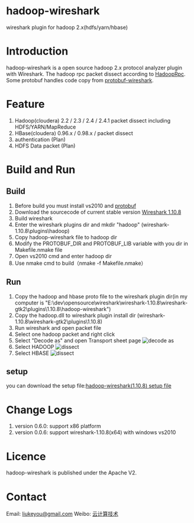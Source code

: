 hadoop-wireshark
================

wireshark plugin for hadoop 2.x(hdfs/yarn/hbase)

# Introduction
hadoop-wireshark is a open source hadoop 2.x protocol analyzer plugin with Wireshark. The hadoop rpc packet dissect according to [HadoopRpc](http://wiki.apache.org/hadoop/HadoopRpc). Some protobuf handles code copy from [protobuf-wireshark](http://code.google.com/p/protobuf-wireshark/).

# Feature
1. Hadoop(cloudera) 2.2 / 2.3 / 2.4 / 2.4.1 packet dissect including HDFS/YARN/MapReduce
1. HBase(cloudera) 0.96.x / 0.98.x / packet dissect
1. authentication (Plan)
1. HDFS Data packet (Plan) 

# Build and Run
## Build
1. Before build you must install vs2010 and [protobuf](https://code.google.com/p/protobuf/)
1. Download the sourcecode of current stable version [Wireshark 1.10.8](http://www.wireshark.org/download/src/wireshark-1.10.8.tar.bz2)
1. Build wireshark
1. Enter the wireshark plugins dir and mkdir "hadoop" (wireshark-1.10.8\plugins\hadoop)
1. Copy hadoop-wireshark file to hadoop dir
1. Modify the PROTOBUF_DIR and PROTOBUF_LIB variable with you dir in Makefile.nmake file
1. Open vs2010 cmd and enter hadoop dir
1. Use nmake cmd to build（nmake -f Makefile.nmake） 

## Run
1. Copy the hadoop and hbase proto file to the wireshark plugin dir(in my computer is "E:\dev\opensource\wireshark\wireshark-1.10.8\wireshark-gtk2\plugins\1.10.8\hadoop-wireshark")
1. Copy the hadoop.dll to wireshark plugin install dir (wireshark-1.10.8\wireshark-gtk2\plugins\1.10.8) 
1. Run wireshark and open packet file
1. Select one hadoop packet and right click 
1. Select "Decode as" and open Transport sheet page 
![decode as](https://github.com/liukeyou/hadoop-wireshark/blob/master/doc/decode%20as.PNG)
1. Select HADOOP 
![dissect](https://github.com/liukeyou/hadoop-wireshark/blob/master/doc/dissect.PNG)
1. Select HBASE
![dissect](https://github.com/liukeyou/hadoop-wireshark/blob/master/doc/hbasedecode.PNG)

## setup
you can download the setup file:[hadoop-wireshark(1.10.8) setup file](https://github.com/liukeyou/hadoop-wireshark/blob/master/setup/Output/setup.exe?raw=true)

# Change Logs
1. version 0.6.0: support x86 platform
1. version 0.0.6: support wireshark-1.10.8(x64) with windows vs2010

# Licence
hadoop-wireshark is published under the Apache V2.

# Contact
Email: liukeyou@gmail.com
Weibo: [云计算技术](http://weibo.com/324426767)
